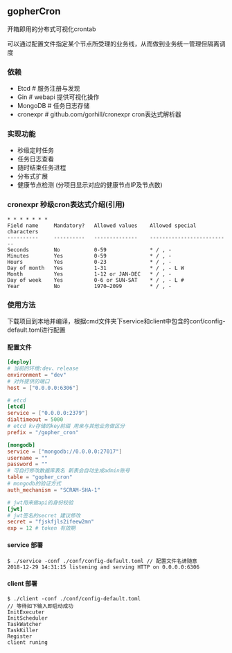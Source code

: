 ## gopherCron  
开箱即用的分布式可视化crontab  

可以通过配置文件指定某个节点所受理的业务线，从而做到业务统一管理但隔离调度
### 依赖  
- Etcd   # 服务注册与发现
- Gin # webapi 提供可视化操作
- MongoDB  # 任务日志存储
- cronexpr # github.com/gorhill/cronexpr cron表达式解析器  
  
### 实现功能  
- 秒级定时任务  
- 任务日志查看  
- 随时结束任务进程  
- 分布式扩展  
- 健康节点检测 (分项目显示对应的健康节点IP及节点数)  

### cronexpr 秒级cron表达式介绍(引用)  

    * * * * * * * 
    Field name     Mandatory?   Allowed values    Allowed special characters
    ----------     ----------   --------------    --------------------------
    Seconds        No           0-59              * / , -
    Minutes        Yes          0-59              * / , -
    Hours          Yes          0-23              * / , -
    Day of month   Yes          1-31              * / , - L W
    Month          Yes          1-12 or JAN-DEC   * / , -
    Day of week    Yes          0-6 or SUN-SAT    * / , - L #
    Year           No           1970–2099         * / , -

### 使用方法  
下载项目到本地并编译，根据cmd文件夹下service和client中包含的conf/config-default.toml进行配置  

#### 配置文件  
``` toml 
[deploy]
# 当前的环境:dev、release
environment = "dev"
# 对外提供的端口
host = ["0.0.0.0:6306"]

# etcd
[etcd]
service = ["0.0.0.0:2379"]
dialtimeout = 5000
# etcd kv存储的key前缀 用来与其他业务做区分
prefix = "/gopher_cron"

[mongodb]
service = ["mongodb://0.0.0.0:27017"]
username = ""
password = ""
# 可自行修改数据库表名 新表会自动生成admin账号
table = "gopher_cron"
# mongodb的验证方式
auth_mechanism = "SCRAM-SHA-1"

# jwt用来做api的身份校验
[jwt]
# jwt签名的secret 建议修改
secret = "fjskfjls2ifeew2mn"
exp = 12 # token 有效期
```

#### service 部署  
``` shell
$ ./service -conf ./conf/config-default.toml // 配置文件名请随意  
2018-12-29 14:31:15 listening and serving HTTP on 0.0.0.0:6306

```
#### client 部署  
 
``` shell
$ ./client -conf ./conf/config-default.toml
// 等待如下输入即启动成功 
InitExecuter
InitScheduler
TaskWatcher
TaskKiller
Register
client runing
```  

